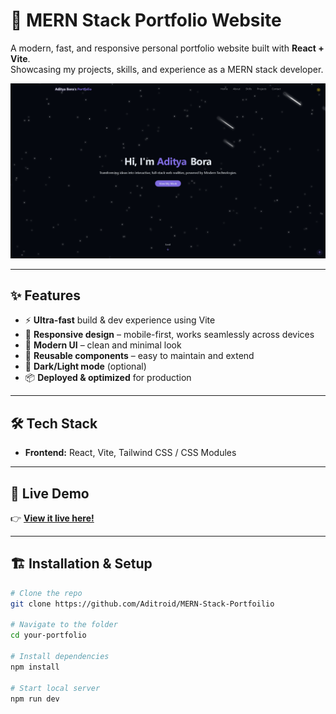 # 🚀 MERN Stack Portfolio Website

A modern, fast, and responsive personal portfolio website built with **React + Vite**.  
Showcasing my projects, skills, and experience as a MERN stack developer.

![Portfolio Preview](./public/projects/mainproject.png)

---

## ✨ Features

- ⚡ **Ultra-fast** build & dev experience using Vite
- 📱 **Responsive design** – mobile-first, works seamlessly across devices
- 🎨 **Modern UI** – clean and minimal look
- 🧩 **Reusable components** – easy to maintain and extend
- 🌙 **Dark/Light mode** (optional)
- 📦 **Deployed & optimized** for production

---

## 🛠 Tech Stack

- **Frontend:** React, Vite, Tailwind CSS / CSS Modules

---


## 🚀 Live Demo

👉 [**View it live here!**](https://your-portfolio-demo-link.com)

---

## 🏗 Installation & Setup

```bash
# Clone the repo
git clone https://github.com/Aditroid/MERN-Stack-Portfoilio

# Navigate to the folder
cd your-portfolio

# Install dependencies
npm install

# Start local server
npm run dev
